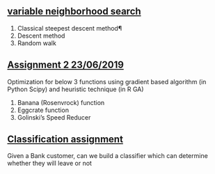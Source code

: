 ## [variable neighborhood search](https://github.com/Yuhsuant1994/DataScienceTechInstitute/blob/master/Optimization/Variable%20neighbor%20search%20Python.ipynb)

1. Classical steepest descent method¶
2. Descent method
3. Random walk

## [Assignment 2 23/06/2019](https://github.com/Yuhsuant1994/DataScienceTechInstitute/tree/master/Optimization/Assignment%202)
Optimization for below 3 functions using gradient based algorithm (in Python Scipy) and heuristic technique (in R GA)
1. Banana (Rosenvrock) function
2. Eggcrate function
3. Golinski’s Speed Reducer

## [Classification assignment](https://github.com/Yuhsuant1994/DataScienceTechInstitute/tree/master/Optimization/Classification%20assignment)

Given a Bank customer, can we build a classifier which can determine whether they will leave or not

